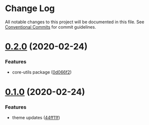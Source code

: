 # Change Log

All notable changes to this project will be documented in this file.
See [Conventional Commits](https://conventionalcommits.org) for commit guidelines.

# [0.2.0](https://github.com/zitronensaure/library/tree/master/packages/theme/compare/@zitronensaure/theme@0.1.0...@zitronensaure/theme@0.2.0) (2020-02-24)

### Features

-   core-utils package ([0d066f2](https://github.com/zitronensaure/library/tree/master/packages/theme/commit/0d066f24020c23f929822a15938fba313dd4277f))

# [0.1.0](https://github.com/zitronensaure/library/tree/master/packages/theme/compare/@zitronensaure/theme@0.0.2...@zitronensaure/theme@0.1.0) (2020-02-24)

### Features

-   theme updates ([44ff11f](https://github.com/zitronensaure/library/tree/master/packages/theme/commit/44ff11f747590085f3710c27e65aa4c75b036532))
